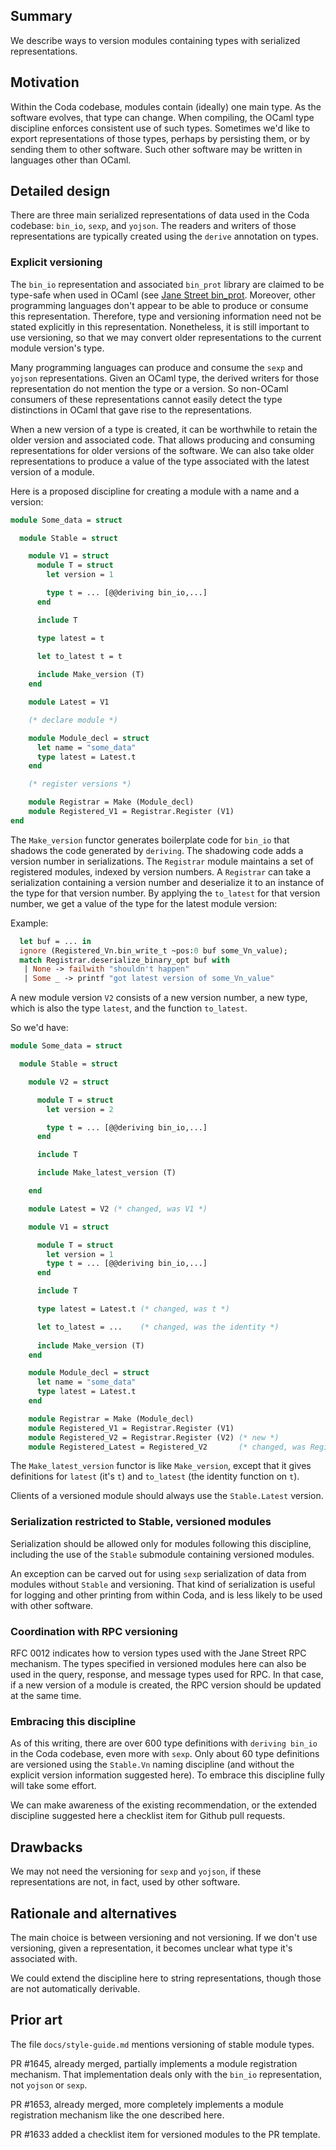## Summary

We describe ways to version modules containing types with serialized
representations.

## Motivation

Within the Coda codebase, modules contain (ideally) one main type. As
the software evolves, that type can change.  When compiling, the OCaml
type discipline enforces consistent use of such types. Sometimes we'd
like to export representations of those types, perhaps by persisting
them, or by sending them to other software. Such other software
may be written in languages other than OCaml.

## Detailed design

There are three main serialized representations of data used in the
Coda codebase: `bin_io`, `sexp`, and `yojson`. The readers and writers
of those representations are typically created using the `derive`
annotation on types.

### Explicit versioning

The `bin_io` representation and associated `bin_prot` library are
claimed to be type-safe when used in OCaml (see 
[Jane Street bin\_prot](https://github.com/janestreet/bin_prot/).
Moreover, other programming languages don't appear to be able to
produce or consume this representation. Therefore, type and versioning
information need not be stated explicitly in this
representation. Nonetheless, it is still important to use versioning,
so that we may convert older representations to the current
module version's type.

Many programming languages can produce and consume the `sexp` and
`yojson` representations. Given an OCaml type, the derived
writers for those representation do not mention the type or
a version. So non-OCaml consumers of these representations
cannot easily detect the type distinctions in OCaml that gave
rise to the representations.

When a new version of a type is created, it can be worthwhile to
retain the older version and associated code. That allows producing
and consuming representations for older versions of the software.  We
can also take older representations to produce a value of the type
associated with the latest version of a module.

Here is a proposed discipline for creating a module with a name and a version:

```ocaml
module Some_data = struct

  module Stable = struct

    module V1 = struct
	  module T = struct
        let version = 1

        type t = ... [@@deriving bin_io,...]
      end

      include T

      type latest = t

      let to_latest t = t
	  
	  include Make_version (T)
    end

    module Latest = V1

    (* declare module *)

    module Module_decl = struct
      let name = "some_data"
      type latest = Latest.t
    end

    (* register versions *)

    module Registrar = Make (Module_decl)
    module Registered_V1 = Registrar.Register (V1)
end
```

The `Make_version` functor generates boilerplate code for `bin_io`
that shadows the code generated by `deriving`. The shadowing code adds
a version number in serializations. The `Registrar` module maintains a
set of registered modules, indexed by version numbers. A `Registrar`
can take a serialization containing a version number and deserialize
it to an instance of the type for that version number. By applying the
`to_latest` for that version number, we get a value of the type for
the latest module version:

Example:
```ocaml
  let buf = ... in
  ignore (Registered_Vn.bin_write_t ~pos:0 buf some_Vn_value);
  match Registrar.deserialize_binary_opt buf with
   | None -> failwith "shouldn't happen"
   | Some _ -> printf "got latest version of some_Vn_value"
```

A new module version `V2` consists of a new version number,
a new type, which is also the type `latest`, and the function
`to_latest`.

So we'd have:

```ocaml
module Some_data = struct

  module Stable = struct

    module V2 = struct

	  module T = struct
        let version = 2

        type t = ... [@@deriving bin_io,...]
	  end

      include T

      include Make_latest_version (T)

    end

    module Latest = V2 (* changed, was V1 *)

    module V1 = struct

	  module T = struct
        let version = 1
        type t = ... [@@deriving bin_io,...]
      end

	  include T

      type latest = Latest.t (* changed, was t *)

      let to_latest = ...    (* changed, was the identity *)
	  
	  include Make_version (T)
    end

    module Module_decl = struct
      let name = "some_data"
      type latest = Latest.t
    end

    module Registrar = Make (Module_decl)
    module Registered_V1 = Registrar.Register (V1)
    module Registered_V2 = Registrar.Register (V2) (* new *)
    module Registered_Latest = Registered_V2       (* changed, was Registered_V1 *)
```

The `Make_latest_version` functor is like `Make_version`, except that
it gives definitions for `latest` (it's `t`) and `to_latest` (the identity
function on `t`).

Clients of a versioned module should always use the `Stable.Latest`
version.

### Serialization restricted to Stable, versioned modules

Serialization should be allowed only for modules following
this discipline, including the use of the `Stable` submodule
containing versioned modules.

An exception can be carved out for using `sexp` serialization of data
from modules without `Stable` and versioning. That kind of
serialization is useful for logging and other printing from within
Coda, and is less likely to be used with other software.

### Coordination with RPC versioning

RFC 0012 indicates how to version types used with the Jane Street
RPC mechanism. The types specified in versioned modules here can
also be used in the query, response, and message types used for
RPC. In that case, if a new version of a module is created, the
RPC version should be updated at the same time.

### Embracing this discipline

As of this writing, there are over 600 type definitions with `deriving
bin_io` in the Coda codebase, even more with `sexp`. Only about 60
type definitions are versioned using the `Stable.Vn` naming discipline
(and without the explicit version information suggested here). To
embrace this discipline fully will take some effort.

We can make awareness of the existing recommendation, or the extended
discipline suggested here a checklist item for Github pull requests.

## Drawbacks

We may not need the versioning for `sexp` and `yojson`, if these representations
are not, in fact, used by other software.

## Rationale and alternatives

The main choice is between versioning and not versioning. If we don't
use versioning, given a representation, it becomes unclear what type
it's associated with.

We could extend the discipline here to string representations, though
those are not automatically derivable.

## Prior art

The file `docs/style-guide.md` mentions versioning of stable module
types.

PR #1645, already merged, partially implements a module registration
mechanism.  That implementation deals only with the `bin_io` 
representation, not `yojson` or `sexp`.

PR #1653, already merged, more completely implements a module
registration mechanism like the one described here.

PR #1633 added a checklist item for versioned modules to the PR
template.
